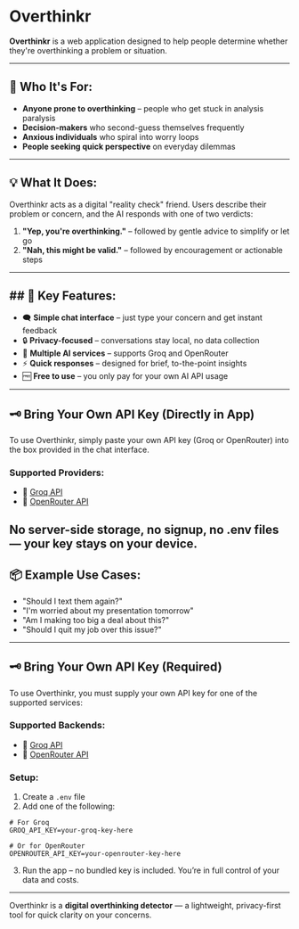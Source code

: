 # Overthinkr

**Overthinkr** is a web application designed to help people determine whether they're overthinking a problem or situation.

---

## 🧠 Who It's For:

- **Anyone prone to overthinking** – people who get stuck in analysis paralysis
- **Decision-makers** who second-guess themselves frequently
- **Anxious individuals** who spiral into worry loops
- **People seeking quick perspective** on everyday dilemmas

---

## 💡 What It Does:

Overthinkr acts as a digital "reality check" friend. Users describe their problem or concern, and the AI responds with one of two verdicts:

1. **"Yep, you're overthinking."** – followed by gentle advice to simplify or let go  
2. **"Nah, this might be valid."** – followed by encouragement or actionable steps

---

## ## 🔑 Key Features:

- 🗨️ **Simple chat interface** – just type your concern and get instant feedback
- 🔒 **Privacy-focused** – conversations stay local, no data collection
- 🧠 **Multiple AI services** – supports Groq and OpenRouter
- ⚡ **Quick responses** – designed for brief, to-the-point insights
- 🆓 **Free to use** – you only pay for your own AI API usage

---

## 🗝️ Bring Your Own API Key (Directly in App)

To use Overthinkr, simply paste your own API key (Groq or OpenRouter) into the box provided in the chat interface.

### Supported Providers:
- 🧠 [Groq API](https://console.groq.com/)
- 🔁 [OpenRouter API](https://openrouter.ai/)

No server-side storage, no signup, no .env files — your key stays on your device.
---

## 📦 Example Use Cases:

- "Should I text them again?"
- "I'm worried about my presentation tomorrow"
- "Am I making too big a deal about this?"
- "Should I quit my job over this issue?"

---

## 🗝️ Bring Your Own API Key (Required)

To use Overthinkr, you must supply your own API key for one of the supported services:

### Supported Backends:
- 🧠 [Groq API](https://console.groq.com/)
- 🔁 [OpenRouter API](https://openrouter.ai/)

### Setup:
1. Create a `.env` file
2. Add one of the following:

```env
# For Groq
GROQ_API_KEY=your-groq-key-here

# Or for OpenRouter
OPENROUTER_API_KEY=your-openrouter-key-here
```

3. Run the app – no bundled key is included. You’re in full control of your data and costs.

---

Overthinkr is a **digital overthinking detector** — a lightweight, privacy-first tool for quick clarity on your concerns.

